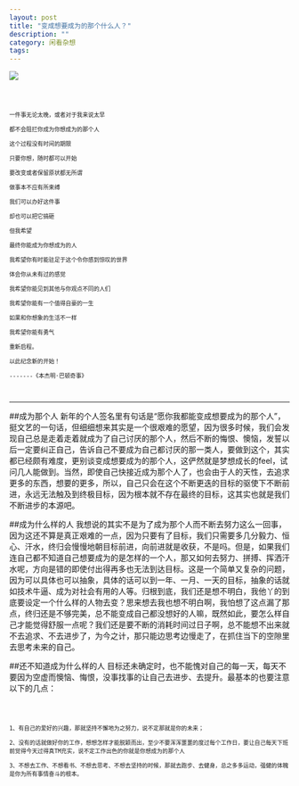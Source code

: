 ```yaml
---
layout: post
title: "变成想要成为的那个什么人？"
description: ""
category: 闲看杂想
tags: 
---
```

![](http://www.mojiaqin.cn/images/2016/0105/gaibian.jpg)   

<code>

	一件事无论太晚，或者对于我来说太早
	
	都不会阻拦你成为你想成为的那个人
	
	这个过程没有时间的期限
	
	只要你想，随时都可以开始
	
	要改变或者保留原状都无所谓
	
	做事本不应有所束缚 
	
	我们可以办好这件事
	
	却也可以把它搞砸
	
	但我希望
	
	最终你能成为你想成为的人
	
	我希望你有时能驻足于这个令你感到惊叹的世界
	
	体会你从未有过的感觉
	
	我希望你能见到其他与你观点不同的人们
	
	我希望你能有一个值得自豪的一生
	
	如果和你想象的生活不一样
	
	我希望你能有勇气
	
	重新启程。
	
	以此纪念新的开始！
	
	-------《本杰明·巴顿奇事》
	
</code>

***

##成为那个人
新年的个人签名里有句话是“愿你我都能变成想要成为的那个人”，挺文艺的一句话，但细细想来其实是一个很艰难的愿望，因为很多时候，我们会发现自己总是走着走着就成为了自己讨厌的那个人，然后不断的悔恨、懊恼，发誓以后一定要纠正自己，告诉自己不要成为自己都讨厌的那一类人，要做到这个，其实都已经颇有难度，更别谈变成想要成为的那个人，这俨然就是梦想成长的feel，试问几人能做到。当然，即使自己快接近成为那个人了，也会由于人的天性，去追求更多的东西，想要的更多，所以，自己只会在这个不断更迭的目标的驱使下不断前进，永远无法触及到终极目标，因为根本就不存在最终的目标，这其实也就是我们不断进步的本源吧。

##成为什么样的人
我想说的其实不是为了成为那个人而不断去努力这么一回事，因为这还不算是真正艰难的一点，因为只要有了目标，我们只需要多几分毅力、恒心、汗水，终归会慢慢地朝目标前进，向前进就是收获，不是吗。但是，如果我们连自己都不知道自己想要成为的是怎样的一个人，那又如何去努力、拼搏、挥洒汗水呢，方向是错的即使付出得再多也无法到达目标。这是一个简单又复杂的问题，因为可以具体也可以抽象，具体的话可以到一年、一月、一天的目标，抽象的话就如技术牛逼、成为对社会有用的人等。归根到底，我们还是想不明白，我他丫的到底要设定一个什么样的人物去变？思来想去我也想不明白啊，我怕想了这点漏了那点，终归还是不够完美，总不能变成自己都没想好的人嘛，既然如此，要怎么样自己才能觉得舒服一点呢？我们还是要不断的消耗时间过日子啊，总不能想不出来就不去追求、不去进步了，为今之计，那只能边思考边慢走了，在抓住当下的空隙里去思考未来的自己。


##还不知道成为什么样的人
目标还未确定时，也不能愧对自己的每一天，每天不要因为空虚而懊恼、悔恨，没事找事的让自己去进步、去提升。最基本的也要注意以下的几点： 
 
<code>    

	1、有自己的爱好的兴趣，那就坚持不懈地为之努力，说不定那就是你的未来；  
	
	2、没有的话就做好你的工作，想想怎样才能脱颖而出，至少不要浑浑噩噩的度过每个工作日，要让自己每天下班前觉得今天过得真TM充实，说不定工作出色的你就是你想成为的那个人 
	
	3、不想去工作、不想看书、不想去思考、不想去坚持的时候，那就去跑步、去健身，总之多多运动，强健的体魄是你为所有事情奋斗的根本。
		
</code>

